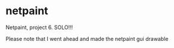 # netpaint

Netpaint, project 6. SOLO!!!

Please note that I went ahead and made the netpaint gui drawable

